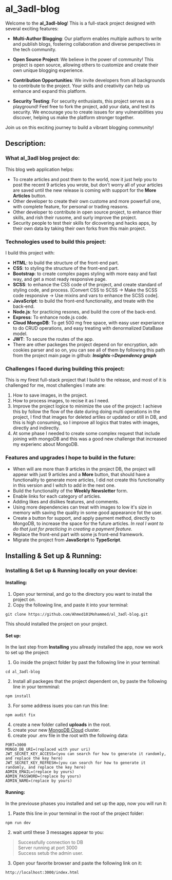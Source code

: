 # al_3adl-blog

Welcome to the **al_3adl-blog**! This is a full-stack project designed with several exciting features:

- **Multi-Author Blogging**: Our platform enables multiple authors to write and publish blogs, fostering collaboration and diverse perspectives in the tech community.
  
- **Open Source Project**: We believe in the power of community! This project is open source, allowing others to customize and create their own unique blogging experience.

- **Contribution Opportunities**: We invite developers from all backgrounds to contribute to the project. Your skills and creativity can help us enhance and expand this platform.

- **Security Testing**: For security enthusiasts, this project serves as a playground! Feel free to fork the project, add your data, and test its security. We encourage you to create issues for any vulnerabilities you discover, helping us make the platform stronger together.

Join us on this exciting journey to build a vibrant blogging community!

## Description:
### What al_3adl blog project do:
This blog web application helps:
- To create articles and post them to the world, now it just help you to post the recent 9 articles you wrote, but don't worry all of your articles are saved until the new release is coming with support for the **More Articles** button.
- Other developer to create their own custome and more powerfull one, with complete feature, for personal or trading reasons.
- Other developer to contribute in open source project, to enhance thier skills, and rish their rusome, and surly improve the project.
- Security people to test their skills for dicovering and hacks apps, by their own data by taking their own forks from this main project.

### Technologies used to build this project:
I build this project with:
- **HTML**: to build the structure of the front-end part.
- **CSS**: to styling the structure of the front-end part.
- **Bootstrap**: to create complex pages styling with more easy and fast way, and get a most ready responsive page.
- **SCSS**: to enhance the CSS code of the project, and create standard of styling code, and process. [Convert CSS to SCSS -> Make the SCSS code responsive -> Use mixins and vars to enhance the SCSS code].
- **JavaScript**: to build the front-end functionality, and treate with the back-end.
- **Node.js**: for practicing resones, and build the core of the back-end.
- **Express**: To enhance node.js code.
- **Cloud MongoDB**: To get 500 mg free space, with easy user experiance to do CRUD operations, and easy treating with denormalized DataBase model.
- **JWT**: To secure the routes of the app.
- There are other packeges the project depend on for encryption, adn cookies parser and so on, you can see all of them by following this path from the project main page in github: ***Insights***->***Dependency graph***

### Challenges I faced during building this project:
This is my firest full-stack project that I build to the release, and most of it is challenged for me, most challengies I mate are:
1. How to save images, in the project.
2. How to process images, to recise it as I need.
3. Improve the project logice to minimize the use of the project: I achieve this by follow the flow of the date during doing multi operations in the project, I find that images for deleted artiles or updated or still in DB, and this is high consuming, so I improve all logics that trates with images, directly and indirectly.
4. At some phase I needed to create some complex request that include joining with mongoDB and this was a good new challenge that increased my experienc about MongoDB.

### Features and upgrades I hope to build in the future:
- When will are more than 9 articles in the project DB, the project will appear with just 9 articles and a **More** button, that should have a functionality to generate more articles, I did not create this functionality in this version and I witch to add in the next one.
- Build the functionality of the **Weekly Newsletter** form.
- Enable links for each category of articles.
- Adding likes and dislikes features, and comments.
- Using more dependencies can treat with images to low it's size in memory with saving the quality in some good appearance fot the user.
- Create a button for support, and apply payment method, directly to MongoDB, to increase the space for the future articles. *In real I want to do that just for practicing in creating a payment feature.*
- Replace the front-end part with some js front-end framework.
- Migrate the project from **JavaScript** to **TypeScript**.

## Installing & Set up & Running:
### Installing & Set up & Running locally on your device:
#### Installing:
1. Open your terminal, and go to the directory you want to install the project on.
2. Copy the following line, and paste it into your terminal:
```
git clone https://github.com/Ahmed101Mohammed/al_3adl-blog.git
```
This should installed the project on your project.
#### Set up:
In the last step from **Installing** you allready installed the app, now we work to set up the project:
1. Go inside the project folder by past the following line in your terminal:
```
cd al_3adl-blog
```
2. Install all packeges that the project dependent on, by paste the following line in your termminal:
```
npm install
```
3. For some address isues you can run this line:
```
npm audit fix
```
4. create a new folder called **uploads** in the root.
5. create your new [MongoDB Cloud](https://www.mongodb.com/lp/cloud/atlas/try4?utm_source=google&utm_campaign=search_gs_pl_evergreen_atlas_core_prosp-brand_gic-null_emea-eg_ps-all_desktop_eng_lead&utm_term=mongodb%20atlas&utm_medium=cpc_paid_search&utm_ad=e&utm_ad_campaign_id=12212624392&adgroup=115749716863&cq_cmp=12212624392&gad_source=1&gclid=CjwKCAjwx4O4BhAnEiwA42SbVOR13_HANO5QaztU956uAbhhrPv9j9FQHgXAx9i5Vki_0RUw4Df88RoCbP8QAvD_BwE) cluster.
6. create your .env file in the root with the following data:
```
PORT=3000
MONGO_DB_URI=(replaced with your uri)
JWT_SECRET_KEY_ACCESS=(you can search for how to generate it randomly, and replace the key here)
JWT_SECRET_KEY_REFRESH=(you can search for how to generate it randomly, and replace the key here)
ADMIN_EMAIL=(replace by yours)
ADMIN_PASSWORD=(replace by yours)
ADMIN_NAME=(replace by yours)
```
#### Running:
In the previouse phases you installed and set up the app, now you will run it:
1. Paste this line in your terminal in the root of the project folder:
```
npm run dev
```
2. wait until these 3 messages appear to you:
> Successfully connection to DB\
> Server running at port 3000\
> Success setub the admin user.

3. Open your favorite browser and paste the following link on it:
```
http://localhost:3000/index.html
```
